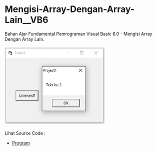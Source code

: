 # Mengisi-Array-Dengan-Array-Lain__VB6
Bahan Ajar Fundamental Pemrograman Visual Basic 6.0 - Mengisi Array Dengan Array Lain.<br><br>
<img src="https://github.com/RizkyKhapidsyah/Mengisi-Array-Dengan-Array-Lain__VB6/blob/master/result/001.PNG"><br><br>
Lihat Source Code : <br>
- <a href="https://github.com/RizkyKhapidsyah/Mengisi-Array-Dengan-Array-Lain__VB6/blob/master/Form1.frm">Program</a>
